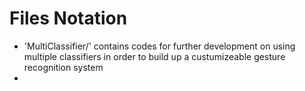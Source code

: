 # Files Notation

- 'MultiClassifier/' contains codes for further development on using multiple classifiers in order to build up a custumizeable gesture recognition system
- 